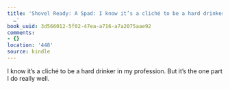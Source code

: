 ```yaml
---
title: 'Shovel Ready: A Spad: I know it’s a cliché to be a hard drinker in my profession.
  …'
book_uuid: 3d566012-5f02-47ea-a716-a7a2075aae92
comments:
- {}
location: '448'
source: kindle
---
```


I know it’s a cliché to be a hard drinker in my profession. But it’s the one part I do really well.